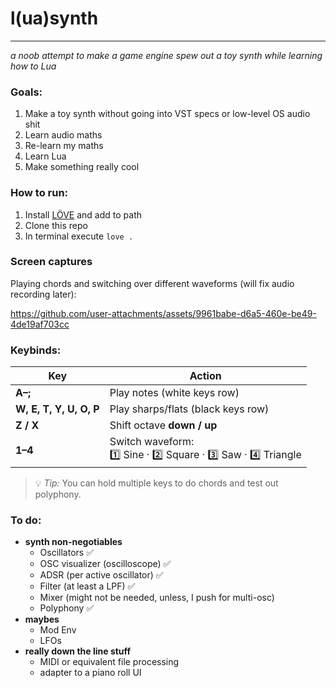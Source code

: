 # l(ua)synth
---
_a noob attempt to make a game engine spew out a toy synth while learning how to Lua_
### Goals:
1. Make a toy synth without going into VST specs or low-level OS audio shit
2. Learn audio maths
3. Re-learn my maths
4. Learn Lua
5. Make something really cool

### How to run:
1. Install [LÖVE](https://love2d.org/#download) and add to path
2. Clone this repo
3. In terminal execute `love .`

### Screen captures
Playing chords and switching over different waveforms (will fix audio recording later):

https://github.com/user-attachments/assets/9961babe-d6a5-460e-be49-4de19af703cc


### Keybinds:
| Key | Action |
|-----|--------|
| **A–;** | Play notes (white keys row) |
| **W, E, T, Y, U, O, P** | Play sharps/flats (black keys row) |
| **Z / X** | Shift octave **down / up** |
| **1–4** | Switch waveform:<br>1️⃣ Sine · 2️⃣ Square · 3️⃣ Saw · 4️⃣ Triangle |

> 💡 *Tip:* You can hold multiple keys to do chords and test out polyphony.

### To do:
- **synth non-negotiables**
    - Oscillators ✅
    - OSC visualizer (oscilloscope) ✅
    - ADSR (per active oscillator) ✅
    - Filter (at least a LPF) ✅
    - Mixer (might not be needed, unless, I push for multi-osc)
    - Polyphony ✅
- **maybes**
    - Mod Env
    - LFOs
- **really down the line stuff**
    - MIDI or equivalent file processing
    - adapter to a piano roll UI
